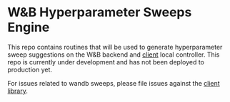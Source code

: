 # W&B Hyperparameter Sweeps Engine

This repo contains routines that will be used to generate hyperparameter sweep suggestions on the W&B backend and [client](https://github.com/wandb/client) local controller.
This repo is currently under development and has not been deployed to production yet.

For issues related to wandb sweeps, please file issues against the [client library](https://github.com/wandb/sweeps).
